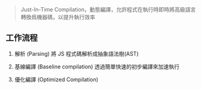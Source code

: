 > Just-In-Time Compilation，動態編譯，允許程式在執行時即時將高級語言轉換爲機器碼，以提升執行效率

## 工作流程

1. 解析 (Parsing)
   將 JS 程式碼解析成抽象語法樹(AST)
   
2. 基線編譯 (Baseline compilation)
   透過簡單快速的初步編譯來加速執行
   
3. 優化編譯 (Optimized Compilation)